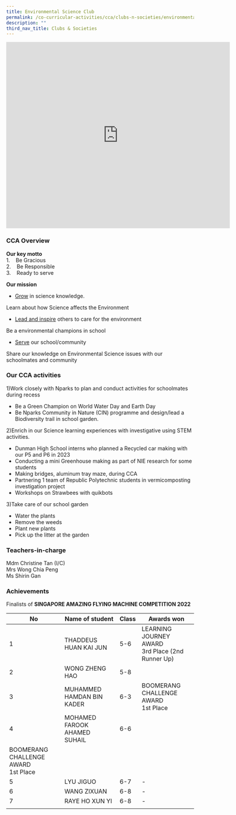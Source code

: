 ```yaml
---
title: Environmental Science Club
permalink: /co-curricular-activities/cca/clubs-n-societies/environmental-science-club/
description: ""
third_nav_title: Clubs & Societies
---
```

<iframe allowfullscreen="true" height="500" width="600" frameborder="0" src="https://docs.google.com/presentation/d/e/2PACX-1vRjgNOELF-xvdblBuiVJdOvncVoIIo9Jak6wGNPRi4bY2qwdJZa4_LUhcLLvG4MHhMSVxvuIkYoxGgZ/embed?start=false&amp;loop=true&amp;delayms=10000"></iframe>

### CCA Overview

**Our key motto**<br>
1.    Be Gracious<br>
2.    Be Responsible<br>
3.    Ready to serve<br>

**Our mission**
* <p style="text-align: justify;"><u>Grow</u> in science knowledge.<br>
Learn about how Science affects the Environment
* <p style="text-align: justify;"><u>Lead and inspire</u> others to care for the environment<br>
Be a environmental champions in school
* <p style="text-align: justify;"><u>Serve</u> our school/community<br>
Share our knowledge on Environmental Science issues with our schoolmates and community

### Our CCA activities

1)Work closely with Nparks to plan and conduct activities for schoolmates during recess
           
* Be a Green Champion on World Water Day and Earth Day 
* Be Nparks Community in Nature (CIN) programme and design/lead a Biodiversity trail in school garden. 

2)Enrich in our Science learning experiences with investigative using STEM activities.
-	Dunman High School interns who planned a Recycled car making with our P5 and P6 in 2023
-	Conducting a mini Greenhouse making as part of NIE research for some students
-	Making bridges, aluminum tray maze,  during CCA 
-	Partnering 1 team of Republic Polytechnic students in vermicomposting investigation project 
-	Workshops on Strawbees with quikbots 

3)Take care of our school garden
-	Water the plants
-	Remove the weeds
-	Plant new plants
-	Pick up the litter at the garden



### Teachers-in-charge
Mdm Christine Tan (I/C)<br>
Mrs Wong Chia Peng <br>
Ms Shirin Gan<br>

### Achievements
Finalists of&nbsp;**SINGAPORE AMAZING FLYING MACHINE COMPETITION 2022**

| No | Name of student | Class | Awards won |
|---|---|---|---|
| 1 | THADDEUS HUAN KAI JUN | 5-6 | LEARNING JOURNEY AWARD<br>3rd Place (2nd Runner Up)  |
| 2 | WONG ZHENG HAO | 5-8 |  |
| 3 | MUHAMMED HAMDAN BIN KADER | 6-3 | BOOMERANG CHALLENGE AWARD<br>1st Place |
| 4 | MOHAMED FAROOK AHAMED SUHAIL | 6-6 |
BOOMERANG CHALLENGE AWARD<br>1st Place |
| 5 | LYU JIGUO | 6-7 | - |
| 6 | WANG ZIXUAN | 6-8 | - |
| 7 | RAYE HO XUN YI | 6-8 | - |
| | | |